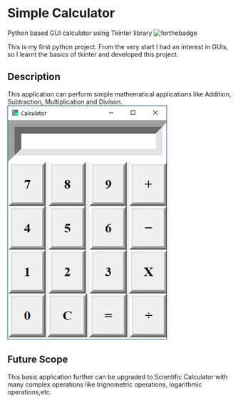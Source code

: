 # Simple Calculator
Python based GUI calculator using Tkinter library 
![forthebadge](https://forthebadge.com/images/badges/made-with-python.svg)

This is my first python project. From the very start I had an interest in GUIs, so I learnt the basics of tkinter and developed this project.

## Description
This application can perform simple mathematical applications like Addition, Subtraction, Multiplication and Divison.
![](images/calculatorSS.PNG)

## Future Scope
This basic application further can be upgraded to Scientific Calculator with many complex operations like trignometric operations, logarithmic operations,etc.

